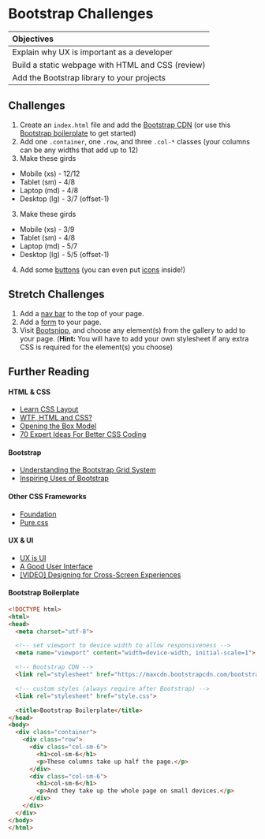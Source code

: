 # Bootstrap Challenges

| Objectives |
| :--- |
| Explain why UX is important as a developer |
| Build a static webpage with HTML and CSS (review) |
| Add the Bootstrap library to your projects |

## Challenges
1. Create an `index.html` file and add the [Bootstrap CDN](http://getbootstrap.com/getting-started/#download) (or use this [Bootstrap boilerplate](https://github.com/sf-wdi-19-20/modules/tree/master/w1_d2_2_bootstrap_css/bootstrap_boilerplate) to get started)
2. Add one `.container`, one `.row`, and three `.col-*` classes (your columns can be any widths that add up to 12)
3. Make these girds
  * Mobile (xs) - 12/12
  * Tablet (sm) - 4/8
  * Laptop (md) - 4/8
  * Desktop (lg) - 3/7 (offset-1)
3. Make these girds
  * Mobile (xs) - 3/9
  * Tablet (sm) - 4/8
  * Laptop (md) - 5/7
  * Desktop (lg) - 5/5 (offset-1)
4. Add some [buttons](http://getbootstrap.com/css/#buttons) (you can even put [icons](http://getbootstrap.com/components/#glyphicons) inside!)

## Stretch Challenges
1. Add a [nav bar](http://getbootstrap.com/components/#navbar) to the top of your page.
2. Add a [form](http://getbootstrap.com/css/#forms) to your page.
3. Visit [Bootsnipp](http://bootsnipp.com), and choose any element(s) from the gallery to add to your page. (**Hint:** You will have to add your own stylesheet if any extra CSS is required for the element(s) you choose)

## Further Reading

#### HTML & CSS
  * [Learn CSS Layout](http://learnlayout.com)
  * [WTF, HTML and CSS?](http://wtfhtmlcss.com)
  * [Opening the Box Model](http://learn.shayhowe.com/html-css/opening-the-box-model)
  * [70 Expert Ideas For Better CSS Coding](http://www.smashingmagazine.com/2007/05/10/70-expert-ideas-for-better-css-coding)

#### Bootstrap
  * [Understanding the Bootstrap Grid System](https://scotch.io/tutorials/understanding-the-bootstrap-3-grid-system)
  * [Inspiring Uses of Bootstrap](http://expo.getbootstrap.com)

#### Other CSS Frameworks
  * [Foundation](http://foundation.zurb.com)
  * [Pure.css](http://purecss.io)

#### UX & UI
  * [UX is UI](https://medium.com/@mikeatherton/ux-is-ui-105460807734)
  * [A Good User Interface](http://goodui.org)
  * [[VIDEO] Designing for Cross-Screen Experiences](http://aneventapart.com/news/post/screen-time-an-event-apart-video-by-luke-wroblewski)


  #### Bootstrap Boilerplate

  ```html
  <!DOCTYPE html>
  <html>
  <head>
    <meta charset="utf-8">

    <!-- set viewport to device width to allow responsiveness -->
    <meta name="viewport" content="width=device-width, initial-scale=1">

    <!-- Bootstrap CDN -->
    <link rel="stylesheet" href="https://maxcdn.bootstrapcdn.com/bootstrap/3.3.5/css/bootstrap.min.css">

    <!-- custom styles (always require after Bootstrap) -->
    <link rel="stylesheet" href="style.css">

    <title>Bootstrap Boilerplate</title>
  </head>
  <body>
    <div class="container">
      <div class="row">
        <div class="col-sm-6">
          <h1>col-sm-6</h1>
          <p>These columns take up half the page.</p>
        </div>
        <div class="col-sm-6">
          <h1>col-sm-6</h1>
          <p>And they take up the whole page on small devices.</p>
        </div>
      </div>
    </div>
  </body>
  </html>
  ```
